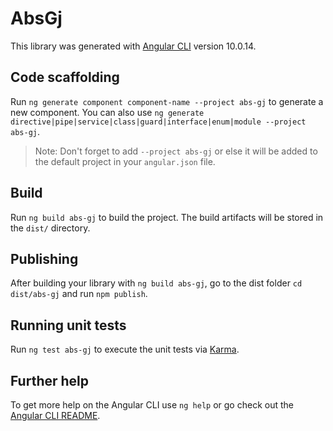 # AbsGj

This library was generated with [Angular CLI](https://github.com/angular/angular-cli) version 10.0.14.

## Code scaffolding

Run `ng generate component component-name --project abs-gj` to generate a new component. You can also use `ng generate directive|pipe|service|class|guard|interface|enum|module --project abs-gj`.
> Note: Don't forget to add `--project abs-gj` or else it will be added to the default project in your `angular.json` file. 

## Build

Run `ng build abs-gj` to build the project. The build artifacts will be stored in the `dist/` directory.

## Publishing

After building your library with `ng build abs-gj`, go to the dist folder `cd dist/abs-gj` and run `npm publish`.

## Running unit tests

Run `ng test abs-gj` to execute the unit tests via [Karma](https://karma-runner.github.io).

## Further help

To get more help on the Angular CLI use `ng help` or go check out the [Angular CLI README](https://github.com/angular/angular-cli/blob/master/README.md).
